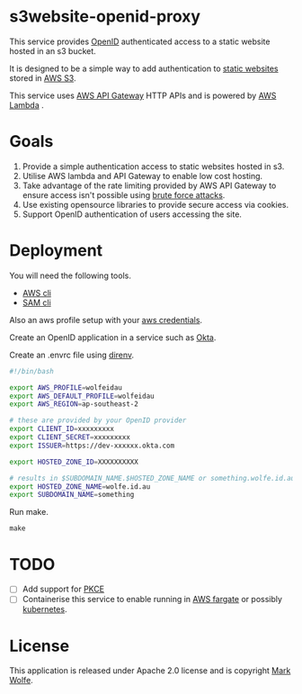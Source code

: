 # s3website-openid-proxy

This service provides [OpenID](https://openid.net/) authenticated access to a static website hosted in an s3 bucket.  

It is designed to be a simple way to add authentication to [static websites](https://en.wikipedia.org/wiki/Static_web_page) stored in [AWS S3](https://aws.amazon.com/s3/).

This service uses [AWS API Gateway](https://aws.amazon.com/api-gateway/) HTTP APIs and is powered by [AWS Lambda](https://aws.amazon.com/lambda/) .

# Goals

1. Provide a simple authentication access to static websites hosted in s3.
2. Utilise AWS lambda and API Gateway to enable low cost hosting.
3. Take advantage of the rate limiting provided by AWS API Gateway to ensure access isn't possible using [brute force attacks](https://en.wikipedia.org/wiki/Brute-force_attack).
4. Use existing opensource libraries to provide secure access via cookies.
5. Support OpenID authentication of users accessing the site.

# Deployment

You will need the following tools.

* [AWS cli](https://aws.amazon.com/cli/) 
* [SAM cli](https://github.com/aws/aws-sam-cli)

Also an aws profile setup with your [aws credentials](https://docs.aws.amazon.com/cli/latest/userguide/cli-configure-files.html).

Create an OpenID application in a service such as [Okta](https://www.okta.com/).

Create an .envrc file using [direnv](https://direnv.net/).

```bash
#!/bin/bash

export AWS_PROFILE=wolfeidau
export AWS_DEFAULT_PROFILE=wolfeidau
export AWS_REGION=ap-southeast-2

# these are provided by your OpenID provider 
export CLIENT_ID=xxxxxxxxx
export CLIENT_SECRET=xxxxxxxxx
export ISSUER=https://dev-xxxxxx.okta.com

export HOSTED_ZONE_ID=XXXXXXXXXX

# results in $SUBDOMAIN_NAME.$HOSTED_ZONE_NAME or something.wolfe.id.au
export HOSTED_ZONE_NAME=wolfe.id.au
export SUBDOMAIN_NAME=something
```

Run make.

```
make
```

# TODO

* [ ] Add support for [PKCE](https://oauth.net/2/pkce/)
* [ ] Containerise this service to enable running in [AWS fargate](https://aws.amazon.com/fargate/) or possibly [kubernetes](https://kubernetes.io/). 

# License

This application is released under Apache 2.0 license and is copyright [Mark Wolfe](https://www.wolfe.id.au).
